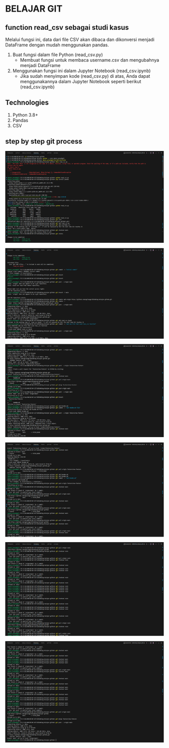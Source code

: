 # BELAJAR GIT
## function read_csv sebagai studi kasus

Melalui fungsi ini, data dari file CSV akan dibaca dan dikonversi menjadi DataFrame dengan mudah menggunakan pandas.

1. Buat fungsi dalam file Python (read_csv.py)
    - Membuat fungsi untuk membaca username.csv dan mengubahnya menjadi DataFrame
2. Menggunakan fungsi ini dalam Jupyter Notebook (read_csv.ipynb)
    - Jika sudah menyimpan kode (read_csv.py) di atas, Anda dapat menggunakannya dalam Jupyter Notebook seperti berikut (read_csv.ipynb)

## Technologies

1. Python 3.8+
2. Pandas
2. CSV

## step by step git process

![alt text](image.png)

![alt text](image-1.png)

![alt text](image-2.png)

![alt text](image-3.png)

![alt text](image-4.png)

![alt text](image-5.png)